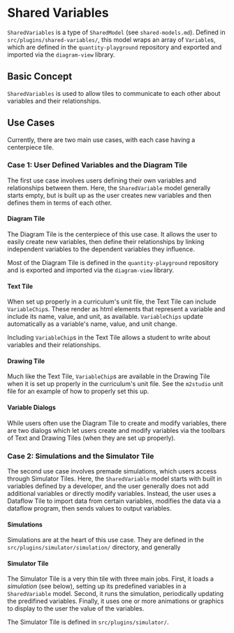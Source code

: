 # Shared Variables
`SharedVariables` is a type of `SharedModel` (see `shared-models.md`). Defined in `src/plugins/shared-variables/`, this model wraps an array of `Variable`s, which are defined in the `quantity-playground` repository and exported and imported via the `diagram-view` library.

## Basic Concept
`SharedVariables` is used to allow tiles to communicate to each other about variables and their relationships.

## Use Cases
Currently, there are two main use cases, with each case having a centerpiece tile.

### Case 1: User Defined Variables and the Diagram Tile
The first use case involves users defining their own variables and relationships between them. Here, the `SharedVariable` model generally starts empty, but is built up as the user creates new variables and then defines them in terms of each other.

#### Diagram Tile
The Diagram Tile is the centerpiece of this use case. It allows the user to easily create new variables, then define their relationships by linking independent variables to the dependent variables they influence.

Most of the Diagram Tile is defined in the `quantity-playground` repository and is exported and imported via the `diagram-view` library.

#### Text Tile
When set up properly in a curriculum's unit file, the Text Tile can include `VariableChip`s. These render as html elements that represent a variable and include its name, value, and unit, as available. `VariableChips` update automatically as a variable's name, value, and unit change.

Including `VariableChip`s in the Text Tile allows a student to write about variables and their relationships.

#### Drawing Tile
Much like the Text Tile, `VariableChip`s are available in the Drawing Tile when it is set up properly in the curriculum's unit file. See the `m2studio` unit file for an example of how to properly set this up.

#### Variable Dialogs
While users often use the Diagram Tile to create and modify variables, there are two dialogs which let users create and modify variables via the toolbars of Text and Drawing Tiles (when they are set up properly).

### Case 2: Simulations and the Simulator Tile
The second use case involves premade simulations, which users access through Simulator Tiles. Here, the `SharedVariable` model starts with built in variables defined by a developer, and the user generally does not add additional variables or directly modify variables. Instead, the user uses a Dataflow Tile to import data from certain variables, modifies the data via a dataflow program, then sends values to output variables.

#### Simulations
Simulations are at the heart of this use case. They are defined in the `src/plugins/simulator/simulation/` directory, and generally 

#### Simulator Tile
The Simulator Tile is a very thin tile with three main jobs. First, it loads a _simulation_ (see below), setting up its predefined variables in a `SharedVariable` model. Second, it runs the simulation, periodically updating the predifined variables. Finally, it uses one or more animations or graphics to display to the user the value of the variables.

The Simulator Tile is defined in `src/plugins/simulator/`.